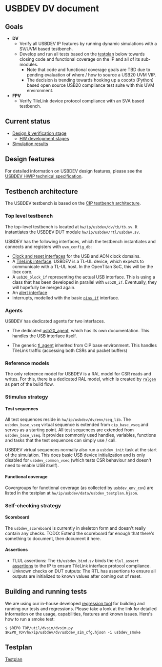 # USBDEV DV document

## Goals
* **DV**
  * Verify all USBDEV IP features by running dynamic simulations with a SV/UVM based testbench.
  * Develop and run all tests based on the [testplan](#testplan) below towards closing code and functional coverage on the IP and all of its sub-modules.
    * Note that code and functional coverage goals are TBD due to pending evaluation of where / how to source a USB20 UVM VIP.
    * The decision is trending towards hooking up a cocotb (Python) based open source USB20 compliance test suite with this UVM environment.
* **FPV**
  * Verify TileLink device protocol compliance with an SVA based testbench.

## Current status
* [Design & verification stage](../../../README.md)
  * [HW development stages](../../../../doc/project_governance/development_stages.md)
* [Simulation results](https://reports.opentitan.org/hw/ip/usbdev/dv/latest/report.html)

## Design features
For detailed information on USBDEV design features, please see the [USBDEV HWIP technical specification](../README.md).

## Testbench architecture
The USBDEV testbench is based on the [CIP testbench architecture](../../../dv/sv/cip_lib/README.md).

### Top level testbench
The top-level testbench is located at `hw/ip/usbdev/dv/tb/tb.sv`.
It instantiates the USBDEV DUT module `hw/ip/usbdev/rtl/usbdev.sv`.

USBDEV has the following interfaces, which the testbench instantiates and connects and registers with `uvm_config_db`:
- [Clock and reset interfaces](../../../dv/sv/common_ifs/README.md) for the USB and AON clock domains.
- A [TileLink interface](../../../dv/sv/tl_agent/README.md).
  USBDEV is a TL-UL device, which expects to communicate with a TL-UL host.
  In the OpenTitan SoC, this will be the Ibex core.
- A `usb20_block_if` representing the actual USB interface.
  This is using a class that has been developed in parallel with `usb20_if`.
  Eventually, they will hopefully be merged again.
- An [alert interface](../../../dv/sv/alert_esc_agent/README.md)
- Interrupts, modelled with the basic [`pins_if`](../../../dv/sv/common_ifs/README.md) interface.

### Agents
USBDEV has dedicated agents for two interfaces.

- The dedicated [usb20_agent](../../../dv/sv/usb20_agent/README.md), which has its own documentation.
  This handles the USB interface itself.

- The generic [tl_agent](../../../dv/sv/tl_agent/README.md) inherited from CIP base environment.
  This handles TileLink traffic (accessing both CSRs and packet buffers)

### Reference models
The only reference model for USBDEV is a RAL model for CSR reads and writes.
For this, there is a dedicated RAL model, which is created by [`ralgen`](../../../dv/tools/ralgen/README.md) as part of the build flow.

### Stimulus strategy
#### Test sequences
All test sequences reside in `hw/ip/usbdev/dv/env/seq_lib`.
The `usbdev_base_vseq` virtual sequence is extended from `cip_base_vseq` and serves as a starting point.
All test sequences are extended from `usbdev_base_vseq`.
It provides commonly used handles, variables, functions and tasks that the test sequences can simply use / call.

USBDEV virtual sequences normally also run a `usbdev_init` task at the start of the simulation.
This does basic USB device initialization and is only disabled for `usbdev_common_vseq` (which tests CSR behaviour and doesn't need to enable USB itself).

#### Functional coverage

Covergroups for functional coverage (as collected by `usbdev_env_cov`) are listed in the testplan at `hw/ip/usbdev/data/usbdev_testplan.hjson`.

### Self-checking strategy
#### Scoreboard
The `usbdev_scoreboard` is currently in skeleton form and doesn't really contain any checks.
TODO: Extend the scoreboard far enough that there's something to document, then document it here.

#### Assertions
* TLUL assertions: The `tb/usbdev_bind.sv` binds the `tlul_assert` [assertions](../../tlul/doc/TlulProtocolChecker.md) to the IP to ensure TileLink interface protocol compliance.
* Unknown checks on DUT outputs: The RTL has assertions to ensure all outputs are initialized to known values after coming out of reset.

## Building and running tests
We are using our in-house developed [regression tool](../../../../util/dvsim/README.md) for building and running our tests and regressions.
Please take a look at the link for detailed information on the usage, capabilities, features and known issues.
Here's how to run a smoke test:
```console
$ $REPO_TOP/util/dvsim/dvsim.py $REPO_TOP/hw/ip/usbdev/dv/usbdev_sim_cfg.hjson -i usbdev_smoke
```

## Testplan
[Testplan](../data/usbdev_testplan.hjson)
